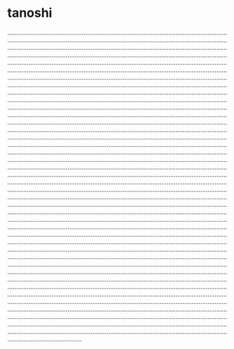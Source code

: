 # tanoshi

......................................................................................................................................................................................................................................................................................................................................................................................................................................................................................................................................................................................................................................................................................................................................................................................................................................................................................................................................................................................................................................................................................................................................................................................................................................................................................................................................................................................................................................................................................................................................................................................................................................................................................................................................................................................................................................................................................................................................................................................................................................................................................................................................................................................................................................................................................................................................................................................................................................................................................................................................................................................................................................................................................................................................................................................................................................................................................................................................................................................................................................................................................................................................................................................................................................................................................................................................................................................................................................................................................................................................................................................................................................................................................................................................................................................................................................................................................................................................................................................................................................................................................................................................................................................................................................................................................................................................................................................................................................................................................................................................................................................................................................................................................................................................................................................................................................................................................................................................................................................................................................................................................................................................................................................................................................................................................................................................